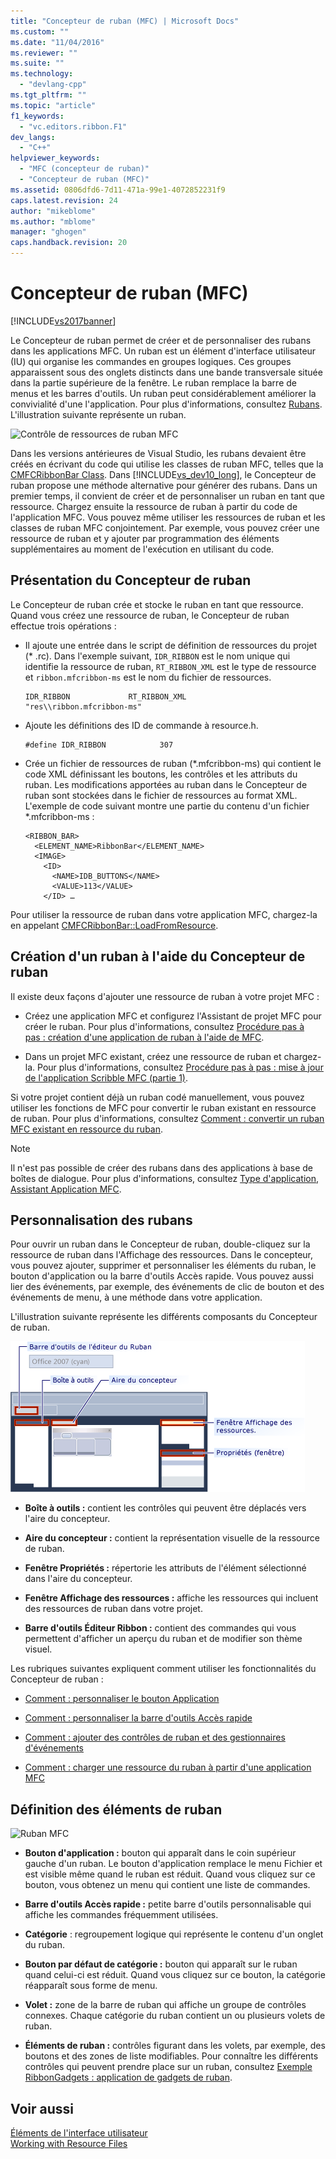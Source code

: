 ```yaml
---
title: "Concepteur de ruban (MFC) | Microsoft Docs"
ms.custom: ""
ms.date: "11/04/2016"
ms.reviewer: ""
ms.suite: ""
ms.technology: 
  - "devlang-cpp"
ms.tgt_pltfrm: ""
ms.topic: "article"
f1_keywords: 
  - "vc.editors.ribbon.F1"
dev_langs: 
  - "C++"
helpviewer_keywords: 
  - "MFC (concepteur de ruban)"
  - "Concepteur de ruban (MFC)"
ms.assetid: 0806dfd6-7d11-471a-99e1-4072852231f9
caps.latest.revision: 24
author: "mikeblome"
ms.author: "mblome"
manager: "ghogen"
caps.handback.revision: 20
---
```

# Concepteur de ruban (MFC)
[!INCLUDE[vs2017banner](../assembler/inline/includes/vs2017banner.md)]

Le Concepteur de ruban permet de créer et de personnaliser des rubans dans les applications MFC.  Un ruban est un élément d'interface utilisateur \(IU\) qui organise les commandes en groupes logiques.  Ces groupes apparaissent sous des onglets distincts dans une bande transversale située dans la partie supérieure de la fenêtre.  Le ruban remplace la barre de menus et les barres d'outils.  Un ruban peut considérablement améliorer la convivialité d'une l'application.  Pour plus d'informations, consultez [Rubans](http://go.microsoft.com/fwlink/?LinkId=129233).  L'illustration suivante représente un ruban.  
  
 ![Contrôle de ressources de ruban MFC](../mfc/media/ribbon_no_callouts.png "Ribbon\_No\_Callouts")  
  
 Dans les versions antérieures de Visual Studio, les rubans devaient être créés en écrivant du code qui utilise les classes de ruban MFC, telles que la [CMFCRibbonBar Class](../mfc/reference/cmfcribbonbar-class.md).  Dans [!INCLUDE[vs_dev10_long](../build/includes/vs_dev10_long_md.md)], le Concepteur de ruban propose une méthode alternative pour générer des rubans. Dans un premier temps, il convient de créer et de personnaliser un ruban en tant que ressource.  Chargez ensuite la ressource de ruban à partir du code de l'application MFC.  Vous pouvez même utiliser les ressources de ruban et les classes de ruban MFC conjointement.  Par exemple, vous pouvez créer une ressource de ruban et y ajouter par programmation des éléments supplémentaires au moment de l'exécution en utilisant du code.  
  
## Présentation du Concepteur de ruban  
 Le Concepteur de ruban crée et stocke le ruban en tant que ressource.  Quand vous créez une ressource de ruban, le Concepteur de ruban effectue trois opérations :  
  
-   Il ajoute une entrée dans le script de définition de ressources du projet \(\* .rc\).  Dans l'exemple suivant, `IDR_RIBBON` est le nom unique qui identifie la ressource de ruban, `RT_RIBBON_XML` est le type de ressource et `ribbon.mfcribbon-ms` est le nom du fichier de ressources.  
  
    ```  
    IDR_RIBBON             RT_RIBBON_XML                      "res\\ribbon.mfcribbon-ms"  
    ```  
  
-   Ajoute les définitions des ID de commande à resource.h.  
  
    ```  
    #define IDR_RIBBON            307  
    ```  
  
-   Crée un fichier de ressources de ruban \(\*.mfcribbon\-ms\) qui contient le code XML définissant les boutons, les contrôles et les attributs du ruban.  Les modifications apportées au ruban dans le Concepteur de ruban sont stockées dans le fichier de ressources au format XML.  L'exemple de code suivant montre une partie du contenu d'un fichier \*.mfcribbon\-ms :  
  
    ```  
    <RIBBON_BAR>  
      <ELEMENT_NAME>RibbonBar</ELEMENT_NAME>  
      <IMAGE>  
        <ID>  
          <NAME>IDB_BUTTONS</NAME>  
          <VALUE>113</VALUE>  
        </ID> …  
    ```  
  
 Pour utiliser la ressource de ruban dans votre application MFC, chargez\-la en appelant [CMFCRibbonBar::LoadFromResource](../Topic/CMFCRibbonBar::LoadFromResource.md).  
  
## Création d'un ruban à l'aide du Concepteur de ruban  
 Il existe deux façons d'ajouter une ressource de ruban à votre projet MFC :  
  
-   Créez une application MFC et configurez l'Assistant de projet MFC pour créer le ruban.  Pour plus d'informations, consultez [Procédure pas à pas : création d'une application de ruban à l'aide de MFC](../mfc/walkthrough-creating-a-ribbon-application-by-using-mfc.md).  
  
-   Dans un projet MFC existant, créez une ressource de ruban et chargez\-la.  Pour plus d'informations, consultez [Procédure pas à pas : mise à jour de l'application Scribble MFC \(partie 1\)](../mfc/walkthrough-updating-the-mfc-scribble-application-part-1.md).  
  
 Si votre projet contient déjà un ruban codé manuellement, vous pouvez utiliser les fonctions de MFC pour convertir le ruban existant en ressource de ruban.  Pour plus d'informations, consultez [Comment : convertir un ruban MFC existant en ressource du ruban](../mfc/how-to-convert-an-existing-mfc-ribbon-to-a-ribbon-resource.md).  
  
> [!NOTE]
>  Il n'est pas possible de créer des rubans dans des applications à base de boîtes de dialogue.  Pour plus d'informations, consultez [Type d'application, Assistant Application MFC](../mfc/reference/application-type-mfc-application-wizard.md).  
  
## Personnalisation des rubans  
 Pour ouvrir un ruban dans le Concepteur de ruban, double\-cliquez sur la ressource de ruban dans l'Affichage des ressources.  Dans le concepteur, vous pouvez ajouter, supprimer et personnaliser les éléments du ruban, le bouton d'application ou la barre d'outils Accès rapide.  Vous pouvez aussi lier des événements, par exemple, des événements de clic de bouton et des événements de menu, à une méthode dans votre application.  
  
 L'illustration suivante représente les différents composants du Concepteur de ruban.  
  
 ![Concepteur de ruban MFC](../mfc/media/ribbon_designer.png "Ribbon\_Designer")  
  
-   **Boîte à outils :** contient les contrôles qui peuvent être déplacés vers l'aire du concepteur.  
  
-   **Aire du concepteur :** contient la représentation visuelle de la ressource de ruban.  
  
-   **Fenêtre Propriétés :** répertorie les attributs de l'élément sélectionné dans l'aire du concepteur.  
  
-   **Fenêtre Affichage des ressources :** affiche les ressources qui incluent des ressources de ruban dans votre projet.  
  
-   **Barre d'outils Éditeur Ribbon :** contient des commandes qui vous permettent d'afficher un aperçu du ruban et de modifier son thème visuel.  
  
 Les rubriques suivantes expliquent comment utiliser les fonctionnalités du Concepteur de ruban :  
  
-   [Comment : personnaliser le bouton Application](../mfc/how-to-customize-the-application-button.md)  
  
-   [Comment : personnaliser la barre d'outils Accès rapide](../mfc/how-to-customize-the-quick-access-toolbar.md)  
  
-   [Comment : ajouter des contrôles de ruban et des gestionnaires d'événements](../mfc/how-to-add-ribbon-controls-and-event-handlers.md)  
  
-   [Comment : charger une ressource du ruban à partir d'une application MFC](../mfc/how-to-load-a-ribbon-resource-from-an-mfc-application.md)  
  
## Définition des éléments de ruban  
 ![Ruban MFC](../mfc/media/ribbon.png "Ribbon")  
  
-   **Bouton d'application :** bouton qui apparaît dans le coin supérieur gauche d'un ruban.  Le bouton d'application remplace le menu Fichier et est visible même quand le ruban est réduit.  Quand vous cliquez sur ce bouton, vous obtenez un menu qui contient une liste de commandes.  
  
-   **Barre d'outils Accès rapide :** petite barre d'outils personnalisable qui affiche les commandes fréquemment utilisées.  
  
-   **Catégorie** : regroupement logique qui représente le contenu d'un onglet du ruban.  
  
-   **Bouton par défaut de catégorie :** bouton qui apparaît sur le ruban quand celui\-ci est réduit.  Quand vous cliquez sur ce bouton, la catégorie réapparaît sous forme de menu.  
  
-   **Volet :** zone de la barre de ruban qui affiche un groupe de contrôles connexes.  Chaque catégorie du ruban contient un ou plusieurs volets de ruban.  
  
-   **Éléments de ruban :** contrôles figurant dans les volets, par exemple, des boutons et des zones de liste modifiables.  Pour connaître les différents contrôles qui peuvent prendre place sur un ruban, consultez [Exemple RibbonGadgets : application de gadgets de ruban](../top/visual-cpp-samples.md).  
  
## Voir aussi  
 [Éléments de l'interface utilisateur](../mfc/user-interface-elements-mfc.md)   
 [Working with Resource Files](../mfc/working-with-resource-files.md)